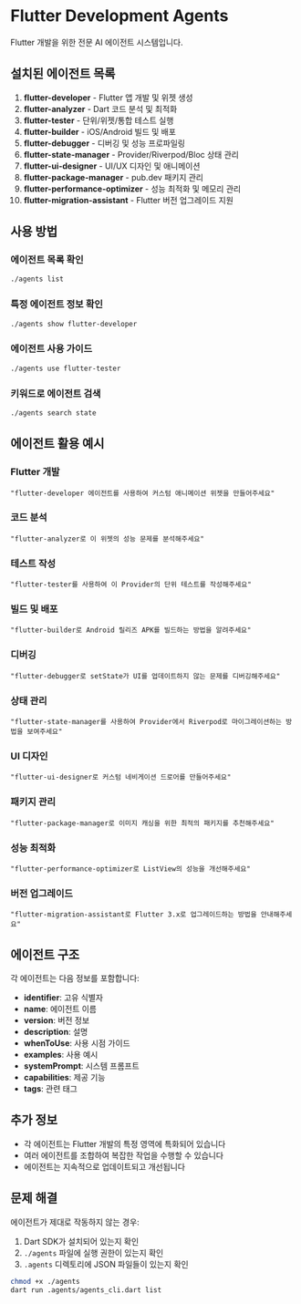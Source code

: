 # Flutter Development Agents

Flutter 개발을 위한 전문 AI 에이전트 시스템입니다.

## 설치된 에이전트 목록

1. **flutter-developer** - Flutter 앱 개발 및 위젯 생성
2. **flutter-analyzer** - Dart 코드 분석 및 최적화
3. **flutter-tester** - 단위/위젯/통합 테스트 실행
4. **flutter-builder** - iOS/Android 빌드 및 배포
5. **flutter-debugger** - 디버깅 및 성능 프로파일링
6. **flutter-state-manager** - Provider/Riverpod/Bloc 상태 관리
7. **flutter-ui-designer** - UI/UX 디자인 및 애니메이션
8. **flutter-package-manager** - pub.dev 패키지 관리
9. **flutter-performance-optimizer** - 성능 최적화 및 메모리 관리
10. **flutter-migration-assistant** - Flutter 버전 업그레이드 지원

## 사용 방법

### 에이전트 목록 확인
```bash
./agents list
```

### 특정 에이전트 정보 확인
```bash
./agents show flutter-developer
```

### 에이전트 사용 가이드
```bash
./agents use flutter-tester
```

### 키워드로 에이전트 검색
```bash
./agents search state
```

## 에이전트 활용 예시

### Flutter 개발
```
"flutter-developer 에이전트를 사용하여 커스텀 애니메이션 위젯을 만들어주세요"
```

### 코드 분석
```
"flutter-analyzer로 이 위젯의 성능 문제를 분석해주세요"
```

### 테스트 작성
```
"flutter-tester를 사용하여 이 Provider의 단위 테스트를 작성해주세요"
```

### 빌드 및 배포
```
"flutter-builder로 Android 릴리즈 APK를 빌드하는 방법을 알려주세요"
```

### 디버깅
```
"flutter-debugger로 setState가 UI를 업데이트하지 않는 문제를 디버깅해주세요"
```

### 상태 관리
```
"flutter-state-manager를 사용하여 Provider에서 Riverpod로 마이그레이션하는 방법을 보여주세요"
```

### UI 디자인
```
"flutter-ui-designer로 커스텀 네비게이션 드로어를 만들어주세요"
```

### 패키지 관리
```
"flutter-package-manager로 이미지 캐싱을 위한 최적의 패키지를 추천해주세요"
```

### 성능 최적화
```
"flutter-performance-optimizer로 ListView의 성능을 개선해주세요"
```

### 버전 업그레이드
```
"flutter-migration-assistant로 Flutter 3.x로 업그레이드하는 방법을 안내해주세요"
```

## 에이전트 구조

각 에이전트는 다음 정보를 포함합니다:

- **identifier**: 고유 식별자
- **name**: 에이전트 이름
- **version**: 버전 정보
- **description**: 설명
- **whenToUse**: 사용 시점 가이드
- **examples**: 사용 예시
- **systemPrompt**: 시스템 프롬프트
- **capabilities**: 제공 기능
- **tags**: 관련 태그

## 추가 정보

- 각 에이전트는 Flutter 개발의 특정 영역에 특화되어 있습니다
- 여러 에이전트를 조합하여 복잡한 작업을 수행할 수 있습니다
- 에이전트는 지속적으로 업데이트되고 개선됩니다

## 문제 해결

에이전트가 제대로 작동하지 않는 경우:

1. Dart SDK가 설치되어 있는지 확인
2. `./agents` 파일에 실행 권한이 있는지 확인
3. `.agents` 디렉토리에 JSON 파일들이 있는지 확인

```bash
chmod +x ./agents
dart run .agents/agents_cli.dart list
```